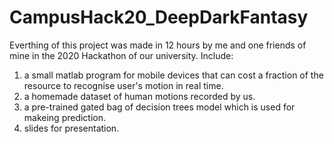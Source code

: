 # CampusHack20_DeepDarkFantasy
Everthing of this project was made in 12 hours by me and one friends of mine in the 2020 Hackathon of our university.
Include:
1. a small matlab program for mobile devices that can cost a fraction of the resource to recognise user's motion in real time.
2. a homemade dataset of human motions recorded by us.
2. a pre-trained gated bag of decision trees model which is used for makeing prediction.
3. slides for presentation.

